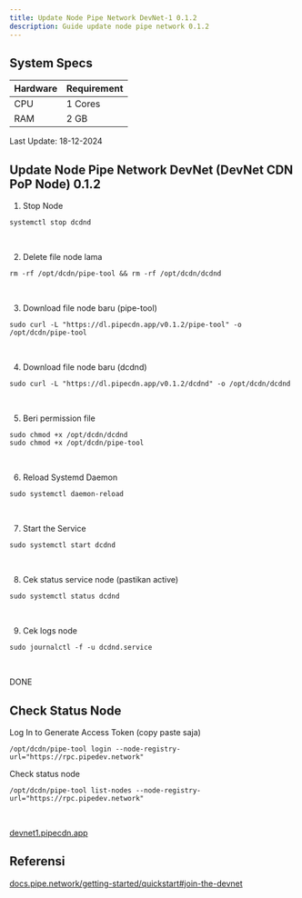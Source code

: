 ```yaml
---
title: Update Node Pipe Network DevNet-1 0.1.2
description: Guide update node pipe network 0.1.2
---
```


## System Specs
| Hardware  |	Requirement |
|-----------|---------------|
| CPU	      | 1 Cores     |
| RAM	      | 2 GB        |

Last Update: 18-12-2024

## Update Node Pipe Network DevNet (DevNet CDN PoP Node) 0.1.2

1. Stop Node

```
systemctl stop dcdnd
```
</br>

2. Delete file node lama

```
rm -rf /opt/dcdn/pipe-tool && rm -rf /opt/dcdn/dcdnd
```
</br>

3. Download file node baru (pipe-tool)

```
sudo curl -L "https://dl.pipecdn.app/v0.1.2/pipe-tool" -o /opt/dcdn/pipe-tool
```
</br>

4. Download file node baru (dcdnd)

```
sudo curl -L "https://dl.pipecdn.app/v0.1.2/dcdnd" -o /opt/dcdn/dcdnd
```
</br>

5. Beri permission file

```
sudo chmod +x /opt/dcdn/dcdnd
sudo chmod +x /opt/dcdn/pipe-tool
```
</br>

6. Reload Systemd Daemon

```
sudo systemctl daemon-reload
```
</br>

7. Start the Service

```
sudo systemctl start dcdnd
```
</br>

8. Cek status service node (pastikan active)

```
sudo systemctl status dcdnd
```
</br>

9. Cek logs node

```
sudo journalctl -f -u dcdnd.service
```
</br>

DONE

## Check Status Node

Log In to Generate Access Token (copy paste saja)  


```
/opt/dcdn/pipe-tool login --node-registry-url="https://rpc.pipedev.network"
```

Check status node
```
/opt/dcdn/pipe-tool list-nodes --node-registry-url="https://rpc.pipedev.network"
```
</br>

<a href="https://devnet1.pipecdn.app/" target="_blank" rel="noopener noreferrer">devnet1.pipecdn.app</a> 

## Referensi
<a href="https://docs.pipe.network/getting-started/quickstart#join-the-devnet" target="_blank" rel="noopener noreferrer">docs.pipe.network/getting-started/quickstart#join-the-devnet</a> 

<head>
<!-- Google tag (gtag.js) -->
<script async src="https://www.googletagmanager.com/gtag/js?id=G-4WB2W24M31"></script>
<script>
  window.dataLayer = window.dataLayer || [];
  function gtag(){dataLayer.push(arguments);}
  gtag('js', new Date());
  gtag('config', 'G-4WB2W24M31');
</script>
</head>